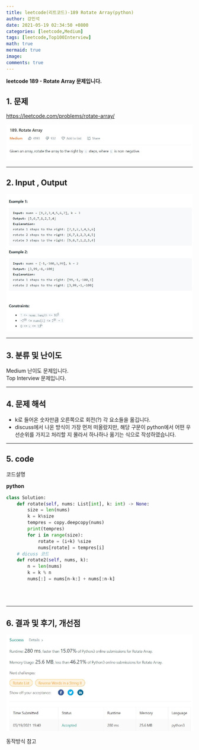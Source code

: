 ```yaml
---
title: leetcode(리트코드)-189 Rotate Array(python)
author: 강민석
date: 2021-05-19 02:34:50 +0800
categories: [leetcode,Medium]
tags: [leetcode,Top100Interview]
math: true
mermaid: true
image: 
comments: true
---
```


**leetcode 189 - Rotate Array 문제입니다.**

## 1. 문제
<https://leetcode.com/problems/rotate-array/> 

![](/assets/img/sample/leetcode/189/Problem.JPG)

-----  

## 2. Input , Output

![](/assets/img/sample/leetcode/189/input.JPG)  


-----  

## 3. 분류 및 난이도

Medium 난이도 문제입니다.  
Top Interview 문제입니다.


-----  

## 4. 문제 해석

- k로 들어온 숫자만큼 오른쪽으로 회전(?) 각 요소들을 옮깁니다.
- discuss에서 나온 방식이 가장 먼저 떠올랐지만, 해당 구문이 python에서 어떤 우선순위를 가지고 처리할 지 몰라서 하나하나 옮기는 식으로 작성하였습니다.


-----  

## 5. code  

코드설명


**python**

```python
class Solution:
    def rotate(self, nums: List[int], k: int) -> None:
        size = len(nums)
        k = k%size
        tempres = copy.deepcopy(nums)
        print(tempres)
        for i in range(size):
            rotate = (i+k) %size
            nums[rotate] = tempres[i]
    # dicuss 코드            
    def rotate2(self, nums, k):
        n = len(nums)
        k = k % n
        nums[:] = nums[n-k:] + nums[:n-k]
        
        
        
```

-----

## 6. 결과 및 후기, 개선점



![](/assets/img/sample/leetcode/189/result.JPG)  

동작방식 참고



